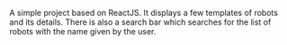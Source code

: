 A simple project based on ReactJS. It displays a few templates of robots and its details.
There is also a search bar which searches for the list of robots with the name given by the user.